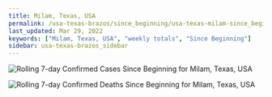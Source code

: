 ```yaml
---
title: Milam, Texas, USA
permalink: /usa-texas-brazos/since_beginning/usa-texas-milam-since_beginning.html
last_updated: Mar 29, 2022
keywords: ["Milam, Texas, USA", "weekly totals", "Since Beginning"]
sidebar: usa-texas-brazos_sidebar
---
```


![Rolling 7-day Confirmed Cases Since Beginning for Milam, Texas, USA](/covid_tracker/images/graphs/usa-texas-milam-rolling_7_days_confirmed-since_beginning_graph.png)

![Rolling 7-day Confirmed Deaths Since Beginning for Milam, Texas, USA](/covid_tracker/images/graphs/usa-texas-milam-rolling_7_days_deaths-since_beginning_graph.png)
